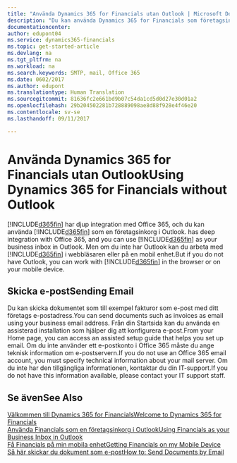 ```yaml
---
title: "Använda Dynamics 365 for Financials utan Outlook | Microsoft Docs"
description: "Du kan använda Dynamics 365 for Financials som företagsinkorg i Outlook eftersom det är integrerat med Office 365, men du kan även arbeta utan Outlook i en webbläsare eller på en mobil enhet."
documentationcenter: 
author: edupont04
ms.service: dynamics365-financials
ms.topic: get-started-article
ms.devlang: na
ms.tgt_pltfrm: na
ms.workload: na
ms.search.keywords: SMTP, mail, Office 365
ms.date: 0602/2017
ms.author: edupont
ms.translationtype: Human Translation
ms.sourcegitcommit: 81636fc2e661bd9b07c54da1cd5d0d27e30d01a2
ms.openlocfilehash: 29b204502281b728889098ae8d88f928e4f46e20
ms.contentlocale: sv-se
ms.lasthandoff: 09/11/2017

---
```

# <a name="using-dynamics-365-for-financials-without-outlook"></a><span data-ttu-id="00847-103">Använda Dynamics 365 for Financials utan Outlook</span><span class="sxs-lookup"><span data-stu-id="00847-103">Using Dynamics 365 for Financials without Outlook</span></span>
[!INCLUDE[d365fin](includes/d365fin_md.md)]<span data-ttu-id="00847-104"> har djup integration med Office 365, och du kan använda [!INCLUDE[d365fin](includes/d365fin_md.md)] som en företagsinkorg i Outlook.</span><span class="sxs-lookup"><span data-stu-id="00847-104"> has deep integration with Office 365, and you can use [!INCLUDE[d365fin](includes/d365fin_md.md)] as your business inbox in Outlook.</span></span> <span data-ttu-id="00847-105">Men om du inte har Outlook kan du arbeta med [!INCLUDE[d365fin](includes/d365fin_md.md)] i webbläsaren eller på en mobil enhet.</span><span class="sxs-lookup"><span data-stu-id="00847-105">But if you do not have Outlook, you can work with [!INCLUDE[d365fin](includes/d365fin_md.md)] in the browser or on your mobile device.</span></span>  

## <a name="sending-email"></a><span data-ttu-id="00847-106">Skicka e-post</span><span class="sxs-lookup"><span data-stu-id="00847-106">Sending Email</span></span>
<span data-ttu-id="00847-107">Du kan skicka dokumentet som till exempel fakturor som e-post med ditt företags e-postadress.</span><span class="sxs-lookup"><span data-stu-id="00847-107">You can send documents such as invoices as email using your business email address.</span></span> <span data-ttu-id="00847-108">Från din Startsida kan du använda en assisterad installation som hjälper dig att konfigurera e-post.</span><span class="sxs-lookup"><span data-stu-id="00847-108">From your Home page, you can access an assisted setup guide that helps you set up email.</span></span> <span data-ttu-id="00847-109">Om du inte använder ett e-postkonto i Office 365 måste du ange teknisk information om e-postservern.</span><span class="sxs-lookup"><span data-stu-id="00847-109">If you do not use an Office 365 email account, you must specify technical information about your mail server.</span></span> <span data-ttu-id="00847-110">Om du inte har den tillgängliga informationen, kontaktar du din IT-support.</span><span class="sxs-lookup"><span data-stu-id="00847-110">If you do not have this information available, please contact your IT support staff.</span></span>  


## <a name="see-also"></a><span data-ttu-id="00847-111">Se även</span><span class="sxs-lookup"><span data-stu-id="00847-111">See Also</span></span>
[<span data-ttu-id="00847-112">Välkommen till Dynamics 365 for Financials</span><span class="sxs-lookup"><span data-stu-id="00847-112">Welcome to Dynamics 365 for Financials</span></span>](index.md)  
[<span data-ttu-id="00847-113">Använda Financials som en företagsinkorg i Outlook</span><span class="sxs-lookup"><span data-stu-id="00847-113">Using Financials as your Business Inbox in Outlook</span></span>](madeira-outlook.md)  
[<span data-ttu-id="00847-114">Få Financials på min mobila enhet</span><span class="sxs-lookup"><span data-stu-id="00847-114">Getting Financials on my Mobile Device</span></span>](install-mobile-app.md)  
[<span data-ttu-id="00847-115">Så här skickar du dokument som e-post</span><span class="sxs-lookup"><span data-stu-id="00847-115">How to: Send Documents by Email</span></span>](ui-how-send-documents-email.md)

